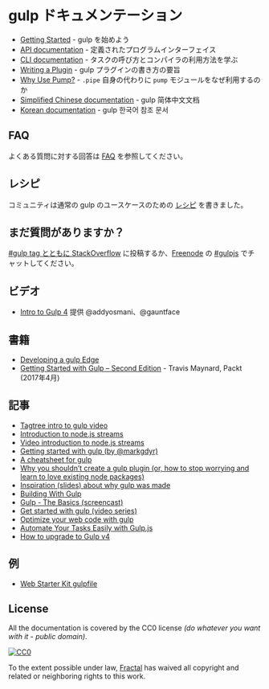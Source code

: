 # gulp ドキュメンテーション

* [Getting Started](getting-started/) - gulp を始めよう
* [API documentation](api/) - 定義されたプログラムインターフェイス
* [CLI documentation](CLI.md) - タスクの呼び方とコンパイラの利用方法を学ぶ
* [Writing a Plugin](writing-a-plugin/) - gulp プラグインの書き方の要旨
* [Why Use Pump?](why-use-pump/README.md) - `.pipe` 自身の代わりに `pump` モジュールをなぜ利用するのか
* [Simplified Chinese documentation][SimplifiedChineseDocs] - gulp 简体中文文档
* [Korean documentation][KoreanDocs] - gulp 한국어 참조 문서


## FAQ

よくある質問に対する回答は [FAQ](FAQ.md) を参照してください。


## レシピ

コミュニティは通常の gulp のユースケースのための [レシピ](recipes#recipes) を書きました。


## まだ質問がありますか？

[#gulp tag とともに StackOverflow](https://stackoverflow.com/questions/tagged/gulp) に投稿するか、[Freenode](https://freenode.net/) の [#gulpjs](https://webchat.freenode.net/?channels=gulpjs) でチャットしてください。

## ビデオ
* [Intro to Gulp 4](https://youtu.be/N42LQ2dLoA8) 提供 @addyosmani、@gauntface

## 書籍
* [Developing a gulp Edge](http://shop.oreilly.com/product/9781939902146.do)
* [Getting Started with Gulp – Second Edition](https://www.packtpub.com/application-development/getting-started-gulp-%E2%80%93-second-edition) - Travis Maynard, Packt (2017年4月)


## 記事
* [Tagtree intro to gulp video](http://tagtree.io/gulp)
* [Introduction to node.js streams](https://github.com/substack/stream-handbook)
* [Video introduction to node.js streams](https://www.youtube.com/watch?v=QgEuZ52OZtU)
* [Getting started with gulp (by @markgdyr)](https://markgoodyear.com/2014/01/getting-started-with-gulp/)
* [A cheatsheet for gulp](https://github.com/osscafe/gulp-cheatsheet)
* [Why you shouldn’t create a gulp plugin (or, how to stop worrying and learn to love existing node packages)](http://blog.overzealous.com/post/74121048393/why-you-shouldnt-create-a-gulp-plugin-or-how-to-stop)
* [Inspiration (slides) about why gulp was made](http://slid.es/contra/gulp)
* [Building With Gulp](http://www.smashingmagazine.com/2014/06/11/building-with-gulp/)
* [Gulp - The Basics (screencast)](https://www.youtube.com/watch?v=dwSLFai8ovQ)
* [Get started with gulp (video series)](https://www.youtube.com/playlist?list=PLRk95HPmOM6PN-G1xyKj9q6ap_dc9Yckm)
* [Optimize your web code with gulp](http://www.linuxuser.co.uk/tutorials/optimise-your-web-code-with-gulp-js)
* [Automate Your Tasks Easily with Gulp.js ](https://scotch.io/tutorials/automate-your-tasks-easily-with-gulp-js)
* [How to upgrade to Gulp v4](https://www.liquidlight.co.uk/blog/article/how-do-i-update-to-gulp-4/)

## 例

- [Web Starter Kit gulpfile](https://github.com/google/web-starter-kit/blob/master/gulpfile.babel.js)


## License

All the documentation is covered by the CC0 license *(do whatever you want with it - public domain)*.

[![CC0](https://i.creativecommons.org/p/zero/1.0/88x31.png)](https://creativecommons.org/publicdomain/zero/1.0/)

To the extent possible under law, [Fractal](http://wearefractal.com) has waived all copyright and related or neighboring rights to this work.

[SpanishDocs]: https://github.com/bucaran/gulp-docs-es
[SimplifiedChineseDocs]: https://github.com/lisposter/gulp-docs-zh-cn
[KoreanDocs]: https://github.com/preco21/gulp-docs-ko
